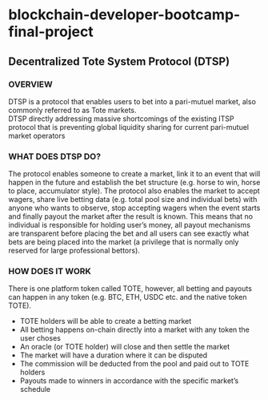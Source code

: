 # blockchain-developer-bootcamp-final-project

## Decentralized Tote System Protocol (DTSP)

### OVERVIEW
DTSP is a protocol that enables users to bet into a pari-mutuel market, also commonly referred to as Tote markets.  
DTSP directly addressing massive shortcomings of the existing ITSP protocol that is preventing global liquidity sharing for current pari-mutuel market operators 

### WHAT DOES DTSP DO?
The protocol enables someone to create a market, link it to an event that will happen in the future and establish the bet structure (e.g. horse to win, horse to place, accumulator style).
The protocol also enables the market to accept wagers, share live betting data (e.g. total pool size and individual bets) with anyone who wants to observe, stop accepting wagers when the event starts and finally payout the market after the result is known.
This means that no individual is responsible for holding user’s money, all payout mechanisms are transparent before placing the bet and all users can see exactly what bets are being placed into the market (a privilege that is normally only reserved for large professional bettors). 

### HOW DOES IT WORK
There is one platform token called TOTE, however, all betting and payouts can happen in any token (e.g. BTC, ETH, USDC etc. and the native token TOTE).
  -	TOTE holders will be able to create a betting market
  -	All betting happens on-chain directly into a market with any token the user choses
  -	An oracle (or TOTE holder) will close and then settle the market
  -	The market will have a duration where it can be disputed
  -	The commission will be deducted from the pool and paid out to TOTE holders
  -	Payouts made to winners in accordance with the specific market’s schedule 
